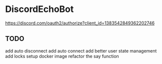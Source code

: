 # DiscordEchoBot
https://discord.com/oauth2/authorize?client_id=1383542849362202746
## TODO
add auto disconnect
add auto connect
add better user state management
add locks
setup docker image
refactor the say function
